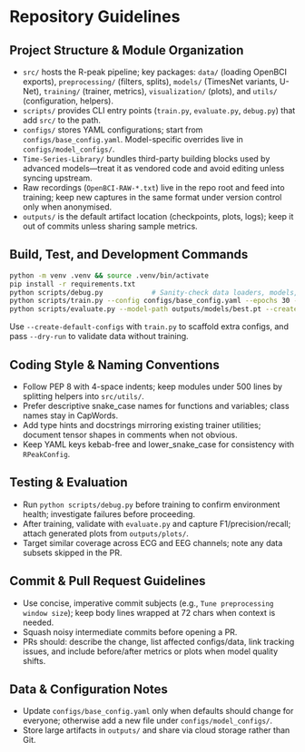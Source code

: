 # Repository Guidelines

## Project Structure & Module Organization
- `src/` hosts the R-peak pipeline; key packages: `data/` (loading OpenBCI exports), `preprocessing/` (filters, splits), `models/` (TimesNet variants, U-Net), `training/` (trainer, metrics), `visualization/` (plots), and `utils/` (configuration, helpers).
- `scripts/` provides CLI entry points (`train.py`, `evaluate.py`, `debug.py`) that add `src/` to the path.
- `configs/` stores YAML configurations; start from `configs/base_config.yaml`. Model-specific overrides live in `configs/model_configs/`.
- `Time-Series-Library/` bundles third-party building blocks used by advanced models—treat it as vendored code and avoid editing unless syncing upstream.
- Raw recordings (`OpenBCI-RAW-*.txt`) live in the repo root and feed into training; keep new captures in the same format under version control only when anonymised.
- `outputs/` is the default artifact location (checkpoints, plots, logs); keep it out of commits unless sharing sample metrics.

## Build, Test, and Development Commands
```bash
python -m venv .venv && source .venv/bin/activate
pip install -r requirements.txt
python scripts/debug.py            # Sanity-check data loaders, models, preprocessing
python scripts/train.py --config configs/base_config.yaml --epochs 30 --device auto
python scripts/evaluate.py --model-path outputs/models/best.pt --create-plots
```
Use `--create-default-configs` with `train.py` to scaffold extra configs, and pass `--dry-run` to validate data without training.

## Coding Style & Naming Conventions
- Follow PEP 8 with 4-space indents; keep modules under 500 lines by splitting helpers into `src/utils/`.
- Prefer descriptive snake_case names for functions and variables; class names stay in CapWords.
- Add type hints and docstrings mirroring existing trainer utilities; document tensor shapes in comments when not obvious.
- Keep YAML keys kebab-free and lower_snake_case for consistency with `RPeakConfig`.

## Testing & Evaluation
- Run `python scripts/debug.py` before training to confirm environment health; investigate failures before proceeding.
- After training, validate with `evaluate.py` and capture F1/precision/recall; attach generated plots from `outputs/plots/`.
- Target similar coverage across ECG and EEG channels; note any data subsets skipped in the PR.

## Commit & Pull Request Guidelines
- Use concise, imperative commit subjects (e.g., `Tune preprocessing window size`); keep body lines wrapped at 72 chars when context is needed.
- Squash noisy intermediate commits before opening a PR.
- PRs should: describe the change, list affected configs/data, link tracking issues, and include before/after metrics or plots when model quality shifts.

## Data & Configuration Notes
- Update `configs/base_config.yaml` only when defaults should change for everyone; otherwise add a new file under `configs/model_configs/`.
- Store large artifacts in `outputs/` and share via cloud storage rather than Git.
